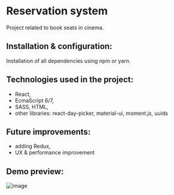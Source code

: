 Reservation system
===========================

Project related to book seats in cinema.

Installation & configuration:
-------------------------

Installation of all dependencies using npm or yarn.

Technologies used in the project:
-------------------------

* React,
* EcmaScript 6/7,
* SASS, HTML,
* other libraries: react-day-picker, material-ui, moment.js, uuids

Future improvements:
-------------------------
* adding Redux,
* UX & performance improvement

Demo preview:
-------------------------

![image](https://user-images.githubusercontent.com/39536739/50185703-de964800-0318-11e9-9ec4-b5247dc01d03.png)


